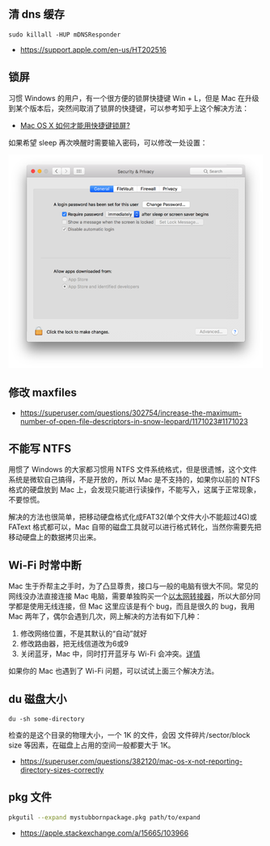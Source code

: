 ## 清 dns 缓存

```
sudo killall -HUP mDNSResponder
```

- https://support.apple.com/en-us/HT202516
## 锁屏

习惯 Windows 的用户，有一个很方便的锁屏快捷键 Win + L，但是 Mac 在升级到某个版本后，突然间取消了锁屏的快捷键，可以参考知乎上这个解决方法：

- [Mac OS X 如何才能用快捷键锁屏?](https://www.zhihu.com/question/20094264/answer/153670327)

如果希望 sleep 再次唤醒时需要输入密码，可以修改一处设置：

![系统设置--安全与隐私--通用](/images/mac_sleep_lock.png)

## 修改 maxfiles

- https://superuser.com/questions/302754/increase-the-maximum-number-of-open-file-descriptors-in-snow-leopard/1171023#1171023

## 不能写 NTFS

用惯了 Windows 的大家都习惯用 NTFS 文件系统格式，但是很遗憾，这个文件系统是微软自己搞得，不是开放的，所以 Mac 是不支持的，如果你以前的 NTFS 格式的硬盘放到 Mac 上，会发现只能进行读操作，不能写入，这属于正常现象，不要惊慌。

解决的方法也很简单，把移动硬盘格式化成FAT32(单个文件大小不能超过4G)或FAText 格式都可以，Mac 自带的磁盘工具就可以进行格式转化，当然你需要先把移动硬盘上的数据拷贝出来。

## Wi-Fi 时常中断

Mac 生于乔帮主之手时，为了凸显尊贵，接口与一般的电脑有很大不同。常见的网线没办法直接连接 Mac 电脑，需要单独购买一个[以太网转接器](http://www.apple.com/cn/shop/product/MC704FE/A/apple-usb-ethernet-adapter)，所以大部分同学都是使用无线连接，但 Mac 这里应该是有个 bug，而且是很久的 bug，我用 Mac 两年了，偶尔会遇到几次，网上解决的方法有如下几种：

1. 修改网络位置，不是其默认的“自动”就好
2. 修改路由器，把无线信道改为6或9
3. 关闭蓝牙，Mac 中，同时打开蓝牙与 Wi-Fi 会冲突。[详情](http://apple.stackexchange.com/a/162406/103966)

如果你的 Mac 也遇到了 Wi-Fi 问题，可以试试上面三个解决方法。

## du 磁盘大小

```
du -sh some-directory 
```

检查的是这个目录的物理大小，一个 1K 的文件，会因 文件碎片/sector/block size 等因素，在磁盘上占用的空间一般都要大于 1K。

- https://superuser.com/questions/382120/mac-os-x-not-reporting-directory-sizes-correctly

## pkg 文件

```bash
pkgutil --expand mystubbornpackage.pkg path/to/expand
```
- https://apple.stackexchange.com/a/15665/103966
